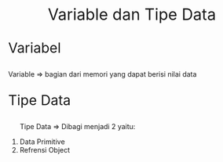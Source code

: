 <p style="text-align: center; font-size: 32px">Variable dan Tipe Data</p>

<p style="font-size: 28px">Variabel</p>
<p>Variable => bagian dari memori yang dapat berisi nilai data</p>

<p style="font-size: 28px">Tipe Data</p>
<ol>
<p>Tipe Data =>  Dibagi menjadi 2 yaitu:</p>
<li>Data Primitive</li>
<li>Refrensi Object</li>
</ol>